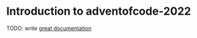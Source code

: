 # Introduction to adventofcode-2022

TODO: write [great documentation](http://jacobian.org/writing/what-to-write/)

